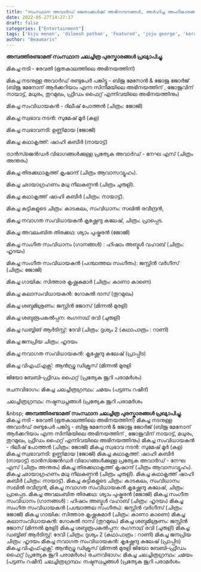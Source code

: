 ```yaml
---
title: "സംസ്ഥാന അവാർഡ് ജേതാക്കൾക്ക് അഭിനന്ദനങ്ങൾ, അർഹിച്ച അംഗീകാരങ്ങൾ"
date: 2022-05-27T14:27:17
draft: false
categories: ["Entertainment"]
tags: ['biju menon', 'dileesh pothan', 'Featured', 'joju george', 'kerala state film award', 'revathy']
author: "Beaumaris"
---
```


<strong>അമ്പത്തിരണ്ടാമത് സംസ്ഥാന ചലച്ചിത്ര പുരസ്കാരങ്ങൾ പ്രഖ്യാപിച്ചു.</strong>

മികച്ച നടി - രേവതി (ഭൂതകാലത്തിലെ അഭിനയത്തിന്)

മികച്ച നടനുള്ള അവാർഡ് രണ്ടുപേർ പങ്കിട്ടു - ബിജു മേനോൻ &amp; ജോജു ജോർജ് (ബിജു മേനോന് ആർക്കറിയാം എന്ന സിനിമയിലെ അഭിനയത്തിന് , ജോജുവിന് നായാട്ട്, മധുരം, തുറമുഖം, ഫ്രീഡം ഫൈറ്റ് എന്നിവയിലെ അഭിനയത്തിനും)

മികച്ച സംവിധായകൻ - ദിലീഷ് പോത്തൻ (ചിത്രം: ജോജി)

മികച്ച സ്വഭാവ നടൻ: സുമേഷ് മൂർ (കള)

മികച്ച സ്വഭാവനടി: ഉണ്ണിമായ (ജോജി)

മികച്ച കഥാകൃത്ത്: ഷാഹി കബീർ (നായാട്ട്)

ട്രാൻസ്ജെൻഡർ വിഭാഗങ്ങള്‍ക്കുള്ള പ്രത്യേക അവാർഡ് - നേഘ എസ്‌ (ചിത്രം അന്തരം)

മികച്ച തിരക്കഥാകൃത്ത് കൃഷാന്ദ് (ചിത്രം ആവാസവ്യൂഹം).

മികച്ച ഛായാഗ്രഹണം മധു നീലകണ്ഠൻ (ചിത്രം ചുരുളി).

മികച്ച കഥാകൃത്ത് ഷാഹി കബീർ (ചിത്രം: നായാട്ട്).

മികച്ച കുട്ടികളുടെ ചിത്രം: കാടകലം, സംവിധാനം: സഖിൽ രവീന്ദ്രൻ,

മികച്ച നവാഗത സംവിധായകൻ കൃഷ്ണേന്ദു കലേഷ്, ചിത്രം: പ്രാപ്പെട.

മികച്ച അവലംബിത തിരക്കഥ: ശ്യാം പുഷ്കരൻ (ജോജി)

മികച്ച സംഗീത സംവിധാനം (ഗാനങ്ങൾ) : ഹിഷാം അബ്ദുൾ വഹാബ് (ചിത്രം: ഹൃദയം)

മികച്ച സംഗീത സംവിധായകൻ (പശ്ചാത്തല സംഗീതം): ജസ്റ്റിൻ വർഗീസ് (ചിത്രം: ജോജി)

മികച്ച ഗായിക: സിത്താര കൃഷ്ണകുമാർ (ചിത്രം: കാണാ കാണെ)

മികച്ച കലാസംവിധായകൻ: ഗോകുൽ ദാസ് (തുറമുഖം)

മികച്ച ശബ്ദമിശ്രണം: ജസ്റ്റിന്‍ ജോസ് (മിന്നൽ മുരളി)

മികച്ച ശബ്ദരൂപകൽപ്പന: രംഗനാഥ് രവി (ചുരുളി)

മികച്ച ഡബ്ബിങ് ആർടിസ്റ്റ്: ദേവി (ചിത്രം: ദൃശ്യം 2 (കഥാപാത്രം : റാണി)

മികച്ച ജനപ്രിയ ചിത്രം: ഹൃദയം

മികച്ച നവാഗത സംവിധായകൻ: കൃഷ്ണേന്ദു കലേഷ് (പ്രാപ്പിട)

മികച്ച വിഎഫ്എക്സ്: ആൻഡ്രൂ ഡിക്രൂസ് (മിന്നൽ മുരളി

ജിയോ ബേബി–ഫ്രീഡം ഫൈറ്റ് (പ്രത്യേക ജൂറി പരാമർശം)

രചനവിഭാഗം: മികച്ച ചലച്ചിത്രഗ്രന്ഥം: ചമയം (പട്ടണം റഷീദ്)

ചലച്ചിത്രഗ്രന്ഥം: നഷ്ടസ്വപ്നങ്ങൾ (പ്രത്യേക ജൂറി പരാമർശം

&amp;nbsp;
**അമ്പത്തിരണ്ടാമത് സംസ്ഥാന ചലച്ചിത്ര പുരസ്കാരങ്ങൾ പ്രഖ്യാപിച്ചു.** മികച്ച നടി - രേവതി (ഭൂതകാലത്തിലെ അഭിനയത്തിന്) മികച്ച നടനുള്ള അവാർഡ് രണ്ടുപേർ പങ്കിട്ടു - ബിജു മേനോൻ & ജോജു ജോർജ് (ബിജു മേനോന് ആർക്കറിയാം എന്ന സിനിമയിലെ അഭിനയത്തിന് , ജോജുവിന് നായാട്ട്, മധുരം, തുറമുഖം, ഫ്രീഡം ഫൈറ്റ് എന്നിവയിലെ അഭിനയത്തിനും) മികച്ച സംവിധായകൻ - ദിലീഷ് പോത്തൻ (ചിത്രം: ജോജി) മികച്ച സ്വഭാവ നടൻ: സുമേഷ് മൂർ (കള) മികച്ച സ്വഭാവനടി: ഉണ്ണിമായ (ജോജി) മികച്ച കഥാകൃത്ത്: ഷാഹി കബീർ (നായാട്ട്) ട്രാൻസ്ജെൻഡർ വിഭാഗങ്ങള്‍ക്കുള്ള പ്രത്യേക അവാർഡ് - നേഘ എസ്‌ (ചിത്രം അന്തരം) മികച്ച തിരക്കഥാകൃത്ത് കൃഷാന്ദ് (ചിത്രം ആവാസവ്യൂഹം). മികച്ച ഛായാഗ്രഹണം മധു നീലകണ്ഠൻ (ചിത്രം ചുരുളി). മികച്ച കഥാകൃത്ത് ഷാഹി കബീർ (ചിത്രം: നായാട്ട്). മികച്ച കുട്ടികളുടെ ചിത്രം: കാടകലം, സംവിധാനം: സഖിൽ രവീന്ദ്രൻ, മികച്ച നവാഗത സംവിധായകൻ കൃഷ്ണേന്ദു കലേഷ്, ചിത്രം: പ്രാപ്പെട. മികച്ച അവലംബിത തിരക്കഥ: ശ്യാം പുഷ്കരൻ (ജോജി) മികച്ച സംഗീത സംവിധാനം (ഗാനങ്ങൾ) : ഹിഷാം അബ്ദുൾ വഹാബ് (ചിത്രം: ഹൃദയം) മികച്ച സംഗീത സംവിധായകൻ (പശ്ചാത്തല സംഗീതം): ജസ്റ്റിൻ വർഗീസ് (ചിത്രം: ജോജി) മികച്ച ഗായിക: സിത്താര കൃഷ്ണകുമാർ (ചിത്രം: കാണാ കാണെ) മികച്ച കലാസംവിധായകൻ: ഗോകുൽ ദാസ് (തുറമുഖം) മികച്ച ശബ്ദമിശ്രണം: ജസ്റ്റിന്‍ ജോസ് (മിന്നൽ മുരളി) മികച്ച ശബ്ദരൂപകൽപ്പന: രംഗനാഥ് രവി (ചുരുളി) മികച്ച ഡബ്ബിങ് ആർടിസ്റ്റ്: ദേവി (ചിത്രം: ദൃശ്യം 2 (കഥാപാത്രം : റാണി) മികച്ച ജനപ്രിയ ചിത്രം: ഹൃദയം മികച്ച നവാഗത സംവിധായകൻ: കൃഷ്ണേന്ദു കലേഷ് (പ്രാപ്പിട) മികച്ച വിഎഫ്എക്സ്: ആൻഡ്രൂ ഡിക്രൂസ് (മിന്നൽ മുരളി ജിയോ ബേബി–ഫ്രീഡം ഫൈറ്റ് (പ്രത്യേക ജൂറി പരാമർശം) രചനവിഭാഗം: മികച്ച ചലച്ചിത്രഗ്രന്ഥം: ചമയം (പട്ടണം റഷീദ്) ചലച്ചിത്രഗ്രന്ഥം: നഷ്ടസ്വപ്നങ്ങൾ (പ്രത്യേക ജൂറി പരാമർശം &nbsp;
